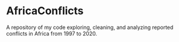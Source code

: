 # AfricaConflicts
A repository of my code exploring, cleaning, and analyzing reported conflicts in Africa from 1997 to 2020.
